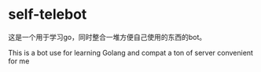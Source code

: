 # self-telebot

这是一个用于学习go，同时整合一堆方便自己使用的东西的bot。

This is a bot use for learning Golang and compat a ton of server convenient for me